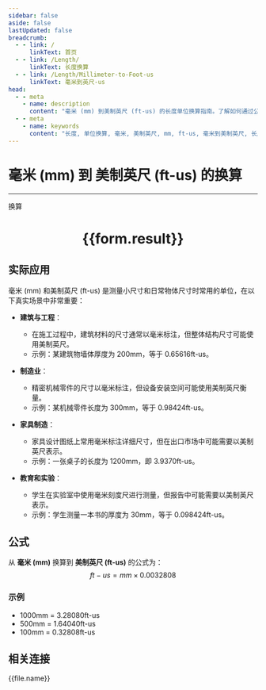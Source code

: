 ```yaml
---
sidebar: false
aside: false
lastUpdated: false
breadcrumb:
  - - link: /
      linkText: 首页
  - - link: /Length/
      linkText: 长度换算
  - - link: /Length/Millimeter-to-Foot-us
      linkText: 毫米到英尺-us
head:
  - - meta
    - name: description
      content: "毫米 (mm) 到美制英尺 (ft-us) 的长度单位换算指南。了解如何通过公式 ft-us = mm × 0.0032808 换算为美制英尺。"
  - - meta
    - name: keywords
      content: "长度, 单位换算, 毫米, 美制英尺, mm, ft-us, 毫米到美制英尺, 长度换算指南"
---
```

# 毫米 (mm) 到 美制英尺 (ft-us) 的换算
---
<script setup>
import { onMounted, reactive, inject, ref } from 'vue'
import { NButton, NForm, NFormItem, NInput, NInputNumber, NSelect, NCard, useMessage,NGrid ,NGi } from 'naive-ui'
import { defineClientComponent } from 'vitepress'
import { Length } from '../../files';

const convert = inject('convert')

const form = reactive({
  number: null,
  result: '',
})

const convertHandler = () => {
  if (form.number !== null && !isNaN(form.number)) {
    const convertedValue = parseFloat(form.number) * 0.0032808
    form.result = `${form.number}mm = ${convertedValue.toFixed(5)}ft-us`
  } else {
    form.result = '请输入有效的数值。'
  }
}
</script>

<n-form size="large" :model="form">
  <n-form-item label="毫米 (mm)">
    <n-input-number v-model:value="form.number" placeholder="输入毫米" style="width: 100%" />
  </n-form-item>
  <n-form-item>
    <n-button type="primary" @click="convertHandler" block>换算</n-button>
  </n-form-item>
</n-form>

<n-card  embedded :bordered="false" hoverable>
  <div  style="text-align:center">
    <h1>{{form.result}}</h1>
  </div>
</n-card>

## 实际应用

毫米 (mm) 和美制英尺 (ft-us) 是测量小尺寸和日常物体尺寸时常用的单位，在以下真实场景中非常重要：

- **建筑与工程**：
  - 在施工过程中，建筑材料的尺寸通常以毫米标注，但整体结构尺寸可能使用美制英尺。
  - 示例：某建筑物墙体厚度为 200mm，等于 0.65616ft-us。

- **制造业**：
  - 精密机械零件的尺寸以毫米标注，但设备安装空间可能使用美制英尺衡量。
  - 示例：某机械零件长度为 300mm，等于 0.98424ft-us。

- **家具制造**：
  - 家具设计图纸上常用毫米标注详细尺寸，但在出口市场中可能需要以美制英尺表示。
  - 示例：一张桌子的长度为 1200mm，即 3.9370ft-us。

- **教育和实验**：
  - 学生在实验室中使用毫米刻度尺进行测量，但报告中可能需要以美制英尺表示。
  - 示例：学生测量一本书的厚度为 30mm，等于 0.098424ft-us。

## 公式

从 **毫米 (mm)** 换算到 **美制英尺 (ft-us)** 的公式为：
$$ ft-us = mm \times 0.0032808 $$

### 示例
- 1000mm = 3.28080ft-us
- 500mm = 1.64040ft-us
- 100mm = 0.32808ft-us

## 相关连接
<n-grid x-gap="12" :cols="4">
  <n-gi v-for="(file, index) in Length" :key="index">
    <n-button
      text
      tag="a"
      :href="file.path"
      type="primary"
    >
      {{file.name}}
    </n-button>
  </n-gi>
</n-grid>